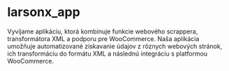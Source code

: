 # larsonx_app
Vyvíjame aplikáciu, ktorá kombinuje funkcie webového scrappera, transformátora XML a podporu pre WooCommerce. Naša aplikácia umožňuje automatizované získavanie údajov z rôznych webových stránok, ich transformáciu do formátu XML a následnú integráciu s platformou WooCommerce.
